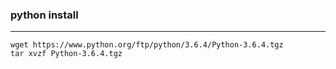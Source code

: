 ### python install
***
`wget https://www.python.org/ftp/python/3.6.4/Python-3.6.4.tgz`  
`tar xvzf Python-3.6.4.tgz`
